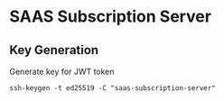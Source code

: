 # SAAS Subscription Server

## Key Generation

Generate key for JWT token

```
ssh-keygen -t ed25519 -C "saas-subscription-server"
```
